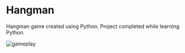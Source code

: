 # Hangman
Hangman game created using Python. Project completed while learning Python.

![gameplay](https://github.com/Kakulive/Hangman/blob/main/Hangman.gif)
